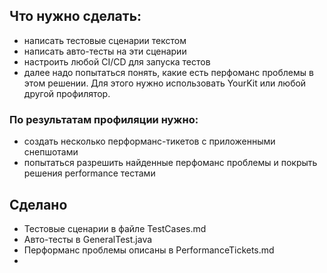 ## Что нужно сделать:
- написать тестовые сценарии текстом
- написать авто-тесты на эти сценарии
- настроить любой CI/CD для запуска тестов
- далее надо попытаться понять, какие есть перфоманс проблемы в этом решении. Для этого нужно использовать YourKit или любой другой профилятор.
### По результатам профиляции нужно:
- создать несколько перформанс-тикетов с приложенными снепшотами
- попытаться разрешить найденные перфоманс проблемы и покрыть решения performance тестами

## Сделано
- Тестовые сценарии в файле TestCases.md
- Авто-тесты в GeneralTest.java
- Перформанс проблемы описаны в PerformanceTickets.md
- 